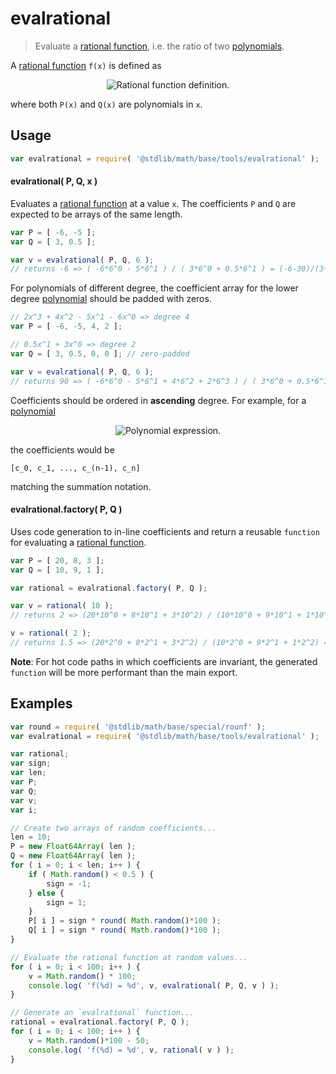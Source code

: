 evalrational
===
> Evaluate a [rational function][rational-function], i.e. the ratio of two [polynomials][polynomial].

<!-- <intro> -->
A [rational function][rational-function] `f(x)` is defined as

<!-- <equation class="equation" label="eq:rational_function" align="center" raw="f(x) = \frac{P(x)}{Q(x)}" alt="Rational function definition."> -->
<div class="equation" align="center" data-raw-text="f(x) = \frac{P(x)}{Q(x)}" data-equation="eq:rational_function">
	<img src="https://cdn.rawgit.com/stdlib-js/stdlib/daada53b180ce7a1e20150bf66b2372bec48b193/lib/node_modules/%40stdlib/math/base/tools/evalrational/docs/img/eqn.svg" alt="Rational function definition.">
	<br>
</div>
<!-- </equation> -->

where both `P(x)` and `Q(x)` are polynomials in `x`.
<!-- </intro> -->


<!-- <usage> -->
## Usage

``` javascript
var evalrational = require( '@stdlib/math/base/tools/evalrational' );
```

#### evalrational( P, Q, x )

Evaluates a [rational function][rational-function] at a value `x`. The coefficients `P` and `Q` are expected to be arrays of the same length.

``` javascript
var P = [ -6, -5 ];
var Q = [ 3, 0.5 ];

var v = evalrational( P, Q, 6 );
// returns -6 => ( -6*6^0 - 5*6^1 ) / ( 3*6^0 + 0.5*6^1 ) = (-6-30)/(3+3)
```

For polynomials of different degree, the coefficient array for the lower degree [polynomial][polynomial] should be padded with zeros.

``` javascript
// 2x^3 + 4x^2 - 5x^1 - 6x^0 => degree 4
var P = [ -6, -5, 4, 2 ];

// 0.5x^1 + 3x^0 => degree 2
var Q = [ 3, 0.5, 0, 0 ]; // zero-padded

var v = evalrational( P, Q, 6 );
// returns 90 => ( -6*6^0 - 5*6^1 + 4*6^2 + 2*6^3 ) / ( 3*6^0 + 0.5*6^1 + 0*6^2 + 0*6^3 ) = (-6-30+144+432)/(3+3)
```

Coefficients should be ordered in __ascending__ degree. For example, for a [polynomial][polynomial]

<!-- <equation class="equation" label="eq:polynomial" align="center" raw="c_nx^n + c_{n-1}x^{n-1} + \ldots + c_1x^1 + c_0 = \sum_{i=0}^{n} c_ix^i" alt="Polynomial expression."> -->
<div class="equation" align="center" data-raw-text="c_nx^n + c_{n-1}x^{n-1} + \ldots + c_1x^1 + c_0 = \sum_{i=0}^{n} c_ix^i" data-equation="eq:polynomial">
	<img src="https://cdn.rawgit.com/stdlib-js/stdlib/daada53b180ce7a1e20150bf66b2372bec48b193/lib/node_modules/%40stdlib/math/base/tools/evalrational/docs/img/coef.svg" alt="Polynomial expression.">
	<br>
</div>
<!-- </equation> -->

the coefficients would be

```
[c_0, c_1, ..., c_(n-1), c_n]
```

matching the summation notation.


#### evalrational.factory( P, Q )

Uses code generation to in-line coefficients and return a reusable `function` for evaluating a [rational function][rational-function].

``` javascript
var P = [ 20, 8, 3 ];
var Q = [ 10, 9, 1 ];

var rational = evalrational.factory( P, Q );

var v = rational( 10 );
// returns 2 => (20*10^0 + 8*10^1 + 3*10^2) / (10*10^0 + 9*10^1 + 1*10^2) = (20+80+300)/(10+90+100)

v = rational( 2 );
// returns 1.5 => (20*2^0 + 8*2^1 + 3*2^2) / (10*2^0 + 9*2^1 + 1*2^2) = (20+16+12)/(10+18+4)
```

__Note__: For hot code paths in which coefficients are invariant, the generated `function` will be more performant than the main export.
<!-- </usage> -->

<!-- <examples> -->
## Examples

``` javascript
var round = require( '@stdlib/math/base/special/rounf' );
var evalrational = require( '@stdlib/math/base/tools/evalrational' );

var rational;
var sign;
var len;
var P;
var Q;
var v;
var i;

// Create two arrays of random coefficients...
len = 10;
P = new Float64Array( len );
Q = new Float64Array( len );
for ( i = 0; i < len; i++ ) {
	if ( Math.random() < 0.5 ) {
		sign = -1;
	} else {
		sign = 1;
	}
	P[ i ] = sign * round( Math.random()*100 );
	Q[ i ] = sign * round( Math.random()*100 );
}

// Evaluate the rational function at random values...
for ( i = 0; i < 100; i++ ) {
	v = Math.random() * 100;
	console.log( 'f(%d) = %d', v, evalrational( P, Q, v ) );
}

// Generate an `evalrational` function...
rational = evalrational.factory( P, Q );
for ( i = 0; i < 100; i++ ) {
	v = Math.random()*100 - 50;
	console.log( 'f(%d) = %d', v, rational( v ) );
}
```
<!-- </examples> -->

<!-- <links> -->
[polynomial]: https://en.wikipedia.org/wiki/Polynomial
[rational-function]: https://en.wikipedia.org/wiki/Rational_function
<!-- </links> -->
